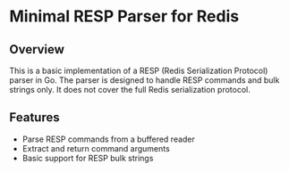 # Minimal RESP Parser for Redis

## Overview

This is a basic implementation of a RESP (Redis Serialization Protocol) parser in Go. The parser is designed to handle RESP commands and bulk strings only. It does not cover the full Redis serialization protocol.

## Features

- Parse RESP commands from a buffered reader
- Extract and return command arguments
- Basic support for RESP bulk strings
